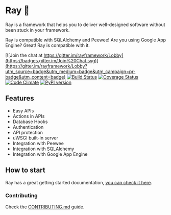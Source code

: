 # Ray :saxophone:

Ray is a framework that helps you to deliver well-designed software without been stuck in your framework.

Ray is compatible with SQLAlchemy and Peewee!
Are you using Google App Engine? Great! Ray is compatible with it.

[![Join the chat at https://gitter.im/rayframework/Lobby](https://badges.gitter.im/Join%20Chat.svg)](https://gitter.im/rayframework/Lobby?utm_source=badge&utm_medium=badge&utm_campaign=pr-badge&utm_content=badge)
[![Build Status](https://travis-ci.org/felipevolpone/ray.svg?branch=master)](https://travis-ci.org/felipevolpone/ray)
[![Coverage Status](https://coveralls.io/repos/felipevolpone/ray/badge.svg?branch=master&service=github)](https://coveralls.io/github/felipevolpone/ray?branch=master)
[![Code Climate](https://codeclimate.com/github/felipevolpone/ray/badges/gpa.svg)](https://codeclimate.com/github/felipevolpone/ray)
[![PyPI version](https://badge.fury.io/py/ray_framework.svg)](https://badge.fury.io/py/ray_framework)

## Features

* Easy APIs
* Actions in APIs
* Database Hooks
* Authentication
* API protection
* uWSGI built-in server
* Integration with Peewee
* Integration with SQLAlchemy
* Integration with Google App Engine


## How to start

Ray has a great getting started documentation, [you can check it here](https://rayframework.github.io/site/getting_started/).

### Contributing
Check the [CONTRIBUTING.md](https://github.com/felipevolpone/ray/blob/master/CONTRIBUTING.md) guide.
